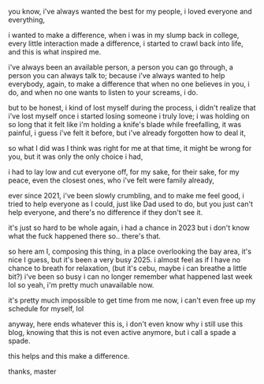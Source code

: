 you know,
i've always wanted the best for my people,
i loved everyone and everything,

i wanted to make a difference,
when i was in my slump back in college,
every little interaction made a difference,
i started to crawl back into life,
and this is what inspired me.

i've always been an available person, 
a person you can go through,
a person you can always talk to;
because i've always wanted to help everybody,
again, to make a difference
that when no one believes in you,
i do,
and when no one wants to listen to your screams, 
i do. 

but to be honest, 
i kind of lost myself during the process, 
i didn't realize that i've lost myself once i started losing someone i truly love;
i was holding on so long that it felt like i'm holding a knife's blade while freefalling, 
it was painful, i guess
i've felt it before, 
but i've already forgotten how to deal it,

so what I did was I think was right for me at that time,
it might be wrong for you, but it was only the only choice i had,

i had to lay low and cut everyone off,
for my sake, for their sake, for my peace, 
even the closest ones, who i've felt were family already, 

ever since 2021, i've been slowly crumbling, 
and to make me feel good, i tried to help everyone as I could, 
just like Dad used to do,
but you just can't help everyone,
and there's no difference if they don't see it. 

it's just so hard to be whole again,
i had a chance in 2023 but i don't know what the fuck happened there so.. 
there's that. 

so here am I, composing this thing, in a place overlooking the bay area,
it's nice I guess, but it's been a very busy 2025. 
i almost feel as if I have no chance to breath for relaxation, (but it's cebu, maybe i can breathe a little bit?)
i've been so busy i can no longer remember what happened last week lol
so yeah, i'm pretty much unavailable now. 

it's pretty much impossible to get time from me now,
i can't even free up my schedule for myself, lol 

anyway,
here ends whatever this is, 
i don't even know why i still use this blog,
knowing that this is not even active anymore, 
but i call a spade a spade.

this helps and this make a difference.

thanks,
master


